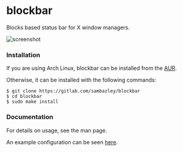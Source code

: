 # blockbar
Blocks based status bar for X window managers.

![screenshot](https://gitlab.com/sambazley/blockbar/raw/master/doc/1.png)

### Installation
If you are using Arch Linux, blockbar can be installed from the [AUR](https://aur.archlinux.org/packages/blockbar-git).

Otherwise, it can be installed with the following commands:

```
$ git clone https://gitlab.com/sambazley/blockbar
$ cd blockbar
$ sudo make install
```

### Documentation
For details on usage, see the man page.

An example configuration can be seen [here](https://gitlab.com/sambazley/dotfiles/tree/master/filesdir/home/user/.config/blockbar).
